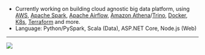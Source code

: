 <!--
### Hi there 👋

**toshi2135/toshi2135** is a ✨ _special_ ✨ repository because its `README.md` (this file) appears on your GitHub profile.

Here are some ideas to get you started:

- 🔭 I’m currently working on ...
- 🌱 I’m currently learning ...
- 👯 I’m looking to collaborate on ...
- 🤔 I’m looking for help with ...
- 💬 Ask me about ...
- 📫 How to reach me: ...
- 😄 Pronouns: ...
- ⚡ Fun fact: ...
-->

- Currently working on building cloud agnostic big data platform, using [AWS](https://aws.amazon.com/), [Apache Spark](https://spark.apache.org/), [Apache Airflow](https://airflow.apache.org/), [Amazon Athena](https://aws.amazon.com/athena/)/[Trino](https://trino.io/), [Docker](https://www.docker.com/), [K8s](https://kubernetes.io/), [Terraform](https://www.terraform.io/) and more.
- Language: Python/PySpark, Scala (Data), ASP.NET Core, Node.js (Web)
---
<img src="https://github-readme-streak-stats.herokuapp.com/?user=toshi2135&theme=dark"/>
<!-- <img src="https://github-readme-stats.vercel.app/api/top-langs?username=toshi2135&count_private=true&include_all_commits=true&hide=jupyter+notebook&show_icons=true&layout=compact&theme=dark"/> 
 -->
